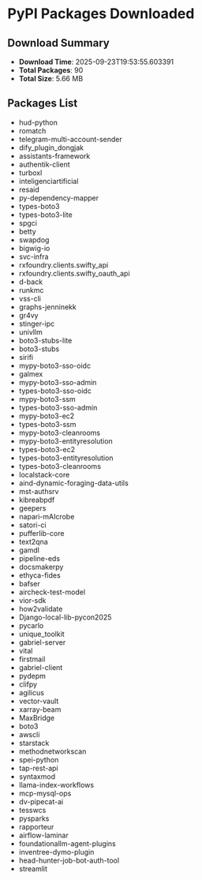 # PyPI Packages Downloaded

## Download Summary
- **Download Time**: 2025-09-23T19:53:55.603391
- **Total Packages**: 90
- **Total Size**: 5.66 MB

## Packages List
- hud-python
- romatch
- telegram-multi-account-sender
- dify_plugin_dongjak
- assistants-framework
- authentik-client
- turboxl
- inteligenciartificial
- resaid
- py-dependency-mapper
- types-boto3
- types-boto3-lite
- spgci
- betty
- swapdog
- bigwig-io
- svc-infra
- rxfoundry.clients.swifty_api
- rxfoundry.clients.swifty_oauth_api
- d-back
- runkmc
- vss-cli
- graphs-jenninekk
- gr4vy
- stinger-ipc
- univllm
- boto3-stubs-lite
- boto3-stubs
- sirifi
- mypy-boto3-sso-oidc
- galmex
- mypy-boto3-sso-admin
- types-boto3-sso-oidc
- mypy-boto3-ssm
- types-boto3-sso-admin
- mypy-boto3-ec2
- types-boto3-ssm
- mypy-boto3-cleanrooms
- mypy-boto3-entityresolution
- types-boto3-ec2
- types-boto3-entityresolution
- types-boto3-cleanrooms
- localstack-core
- aind-dynamic-foraging-data-utils
- mst-authsrv
- kibreabpdf
- geepers
- napari-mAIcrobe
- satori-ci
- pufferlib-core
- text2qna
- gamdl
- pipeline-eds
- docsmakerpy
- ethyca-fides
- bafser
- aircheck-test-model
- vior-sdk
- how2validate
- Django-local-lib-pycon2025
- pycarlo
- unique_toolkit
- gabriel-server
- vital
- firstmail
- gabriel-client
- pydepm
- clifpy
- agilicus
- vector-vault
- xarray-beam
- MaxBridge
- boto3
- awscli
- starstack
- methodnetworkscan
- spei-python
- tap-rest-api
- syntaxmod
- llama-index-workflows
- mcp-mysql-ops
- dv-pipecat-ai
- tesswcs
- pysparks
- rapporteur
- airflow-laminar
- foundationallm-agent-plugins
- inventree-dymo-plugin
- head-hunter-job-bot-auth-tool
- streamlit
